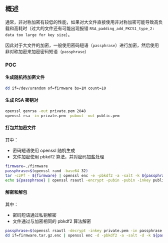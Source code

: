 ## 概述

通常，非对称加密有较低的性能，如果对大文件直接使用非对称加密可能导致高负载和高耗时（过大的文件还有可能出现报错 `RSA_padding_add_PKCS1_type_2: data too large for key size`）。

因此对于大文件的加密，一般使用密码短语（`passphrase`）进行加密，然后使用非对称加密来加密密码短语（`passphrase`）

### POC

#### 生成随机待加密文件

```sh
dd if=/dev/urandom of=firmware bs=1M count=10
```

#### 生成 RSA 密钥对

```sh
openssl genrsa -out private.pem 2048
openssl rsa -in private.pem -pubout -out public.pem
```

#### 打包并加密文件

其中：
- 密码短语使用 openssl 随机生成
- 文件加密使用 pbkdf2 算法，并对密码加盐处理

```sh
firmware=./firmware
passphrase=$(openssl rand -base64 32)
tar -czPf - ${firmware} | openssl enc -e -pbkdf2 -a -salt -k ${passphrase} | dd of=firmware.tar.gz.enc
echo ${passphrase} | openssl rsautl -encrypt -pubin -pubin -inkey public.pem -out passphrase.enc
```

#### 解密和解包

其中：
- 密码短语通过私钥解密
- 文件通过与加密相同的 pbkdf2 算法解密

```sh
passphrase=$(openssl rsautl -decrypt -inkey private.pem -in passphrase.enc)
dd if=firmware.tar.gz.enc | openssl enc -d -pbkdf2 -a -salt -d -k ${passphrase} | tar -zxPf -
```